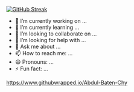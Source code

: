 [![GitHub Streak](https://github-readme-streak-stats.herokuapp.com?user=Abdul-Baten-Chy&theme=vue)](https://git.io/streak-stats)
- 🔭 I’m currently working on ...
- 🌱 I’m currently learning ...
- 👯 I’m looking to collaborate on ...
- 🤔 I’m looking for help with ...
- 💬 Ask me about ...
- 📫 How to reach me: ...
- 😄 Pronouns: ...
- ⚡ Fun fact: ...

https://www.githubwrapped.io/Abdul-Baten-Chy
